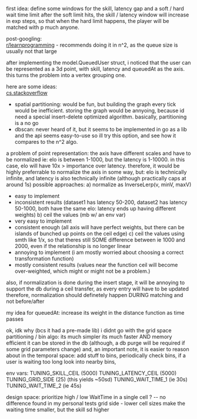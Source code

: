 first idea:
define some windows for the skill, latency gap and a soft / hard wait time limit
after the soft limit hits, the skill / latency window will increase in exp steps, so that when the hard limit happens, the player will be matched with p much anyone.

post-googling:<br>
[r/learnprogramming](https://www.reddit.com/r/learnprogramming/comments/7rdlzf/how_is_online_game_matchmaking_done_from_a/) - recommends doing it in n^2, as the queue size is usually not that large

after implementing the model.QueuedUser struct, i noticed that the user can be represented as a 3d point, with skill, latency and queuedAt as the axis. this turns the problem into a vertex grouping one.

here are some ideas:<br>
[cs.stackoverflow](https://cs.stackexchange.com/questions/85929/efficient-point-grouping-algorithm)
* spatial partitioning: would be fun, but building the graph every tick would be inefficient. storing the graph would be annyoing, because id need a special insert-delete optimized algorithm. basically, partitioning is a no go
* dbscan: never heard of it, but it seems to be implemented in go as a lib and the api seems easy-to-use so ill try this option, and see how it compares to the n^2 algo.

a problem of point representation: the axis have different scales and have to be normalized
ie: elo is between 1-1000, but the latency is 1-10000. in this case, elo will have 10x > importance over latency.
therefore, it would be highly preferrable to normalize the axis in some way, but: elo is technically infinite, and latency is also technically infinite (although practically caps at around 1s)
possible approaches:
a) normalize as InverseLerp(v, minV, maxV)
* easy to implement
* inconsistent results (dataset1 has latency 50-200, dataset2 has latency 50-1000, both have the same elo: latency ends up having different weights)
b) ceil the values (mb w/ an env var)
* very easy to implement
* consistent enough (all axis will have perfect weights, but there can be islands of bunched up points on the ceil edge)
c) ceil the values using smth like 1/x, so that theres still SOME difference between ie 1000 and 2000, even if the relationship is no longer linear
* annoying to implement (i am mostly worried about choosing a correct transformation function)
* mostly consistent results (values near the function ceil will become over-weighted, which might or might not be a problem.)

also, if normalization is done during the insert stage, it will be annoying to support the db during a ceil transfer, as every entry will have to be updated
therefore, normalization should definetely happen DURING matching and not before/after

my idea for queuedAt: increase its weight in the distance function as time passes

ok, idk why (bcs it had a pre-made lib) i didnt go with the grid space partitioning / bin algo:
its much simpler
its much faster AND memory efficient
it can be stored in the db (although, a db purge will be required if some grid parameters change)
and, an important note, it is easier to reason about in the temporal space: add stuff to bins, periodically check bins, if a user is waiting too long look into nearby bins, 

env vars:
TUNING_SKILL_CEIL (5000)
TUNING_LATENCY_CEIL (5000)
TUNING_GRID_SIDE (25) (this yields ~50sd)
TUNING_WAIT_TIME_1 (ie 30s)
TUNING_WAIT_TIME_2 (ie 45s)

design space:
prioritize high / low WaitTime in a single cell ? -- no difference found in my personal tests
grid side - lower cell sizes make the waiting time smaller, but the skill sd higher 